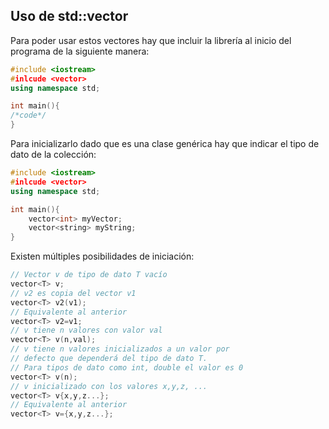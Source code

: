 ## Uso de std::vector

Para poder usar estos vectores hay que incluir la librería al inicio del programa de la siguiente manera:
```cpp
#include <iostream>
#inlcude <vector>
using namespace std;

int main(){
/*code*/
}
```
Para inicializarlo dado que es una clase genérica hay que indicar el tipo de dato de la colección:

```cpp
#include <iostream>
#inlcude <vector>
using namespace std;

int main(){
    vector<int> myVector;
    vector<string> myString;
}
```
Existen múltiples posibilidades de iniciación:
```cpp
// Vector v de tipo de dato T vacío
vector<T> v;
// v2 es copia del vector v1
vector<T> v2(v1);
// Equivalente al anterior
vector<T> v2=v1;
// v tiene n valores con valor val
vector<T> v(n,val);
// v tiene n valores inicializados a un valor por
// defecto que dependerá del tipo de dato T.
// Para tipos de dato como int, double el valor es 0
vector<T> v(n);
// v inicializado con los valores x,y,z, ...
vector<T> v{x,y,z...};
// Equivalente al anterior
vector<T> v={x,y,z...};
```
